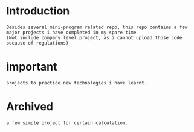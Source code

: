 # Introduction
	Besides several mini-program related repo, this repo contains a few major projects i have completed in my spare time
	(Not include company level project, as i cannot upload those code because of regulations)
	
# important
	projects to practice new technologies i have learnt.
	
# Archived
	a few simple project for certain calculation.